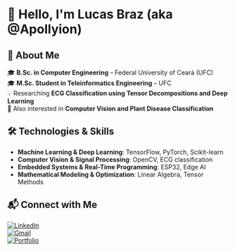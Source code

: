 # 👋 Hello, I'm Lucas Braz (aka @Apollyion)  

## 🚀 About Me  
🎓 **B.Sc. in Computer Engineering** – Federal University of Ceará (UFC)  
🎓 **M.Sc. Student in Teleinformatics Engineering** – UFC  
💡 Researching **ECG Classification using Tensor Decompositions and Deep Learning**  
🌱 Also interested in **Computer Vision and Plant Disease Classification**  

## 🛠️ Technologies & Skills  
- **Machine Learning & Deep Learning**: TensorFlow, PyTorch, Scikit-learn  
- **Computer Vision & Signal Processing**: OpenCV, ECG classification  
- **Embedded Systems & Real-Time Programming**: ESP32, Edge AI  
- **Mathematical Modeling & Optimization**: Linear Algebra, Tensor Methods  

## 📬 Connect with Me  
[![LinkedIn](https://img.shields.io/badge/LinkedIn-000?style=for-the-badge&logo=linkedin&logoColor=0E76A8)](https://www.linkedin.com/in/lucas-jlb/)  
[![Gmail](https://img.shields.io/badge/Gmail-D14836?style=for-the-badge&logo=gmail&logoColor=white)](mailto:lucas.jlb19@alu.ufc.br)  
[![Portfolio](https://img.shields.io/badge/Portfolio-000?style=for-the-badge&logo=github&logoColor=white)](https://apollyion.github.io)  
